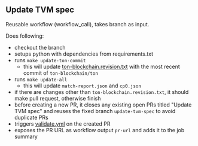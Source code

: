 Update TVM spec
---

Reusable workflow (workflow_call), takes branch as input.

Does following:

- checkout the branch
- setups python with dependencies from requirements.txt
- runs `make update-ton-commit`
  - this will update [ton-blockchain.revision.txt](../../ton-blockchain.revision.txt) with the most recent commit of `ton-blockchain/ton`
- runs `make update-all`
  - this will update `match-report.json` and `cp0.json`
- if there are changes other than `ton-blockchain.revision.txt`,
  it should make pull request, otherwise finish
- before creating a new PR, it closes any existing open PRs titled "Update TVM spec"
  and reuses the fixed branch `update-tvm-spec` to avoid duplicate PRs
- triggers [validate.yml](validate.yml) on the created PR
- exposes the PR URL as workflow output `pr-url` and adds it to the job summary
